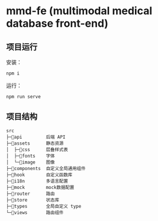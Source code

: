# mmd-fe (multimodal medical database front-end)

## 项目运行

安装：

```bash
npm i
```

运行：

```bash
npm run serve
```

## 项目结构

```
src
├─📁api         后端 API
├─📁assets      静态资源
│  ├─📁css      层叠样式表
│  ├─📁fonts    字体
│  └─📁image    图像
├─📁components  自定义全局通用组件
├─📁hook        自定义函数库
├─📁i18n        多语言配置
├─📁mock        mock数据配置
├─📁router      路由
├─📁store       状态库
├─📁types       全局自定义 type
└─📁views       路由组件
```